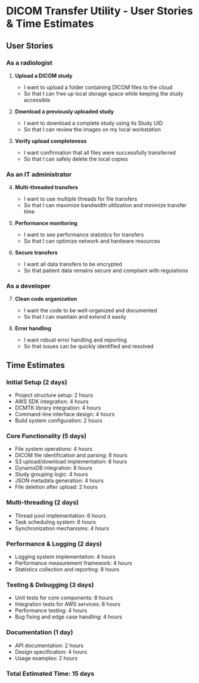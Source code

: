 # DICOM Transfer Utility - User Stories & Time Estimates

## User Stories

### As a radiologist

1. **Upload a DICOM study**
   - I want to upload a folder containing DICOM files to the cloud
   - So that I can free up local storage space while keeping the study accessible
   
2. **Download a previously uploaded study**
   - I want to download a complete study using its Study UID
   - So that I can review the images on my local workstation

3. **Verify upload completeness**
   - I want confirmation that all files were successfully transferred
   - So that I can safely delete the local copies

### As an IT administrator

4. **Multi-threaded transfers**
   - I want to use multiple threads for file transfers
   - So that I can maximize bandwidth utilization and minimize transfer time

5. **Performance monitoring**
   - I want to see performance statistics for transfers
   - So that I can optimize network and hardware resources

6. **Secure transfers**
   - I want all data transfers to be encrypted
   - So that patient data remains secure and compliant with regulations

### As a developer

7. **Clean code organization**
   - I want the code to be well-organized and documented
   - So that I can maintain and extend it easily

8. **Error handling**
   - I want robust error handling and reporting
   - So that issues can be quickly identified and resolved

## Time Estimates

### Initial Setup (2 days)
- Project structure setup: 2 hours
- AWS SDK integration: 4 hours
- DCMTK library integration: 4 hours
- Command-line interface design: 4 hours
- Build system configuration: 2 hours

### Core Functionality (5 days)
- File system operations: 4 hours
- DICOM file identification and parsing: 8 hours
- S3 upload/download implementation: 8 hours
- DynamoDB integration: 8 hours
- Study grouping logic: 4 hours
- JSON metadata generation: 4 hours
- File deletion after upload: 2 hours

### Multi-threading (2 days)
- Thread pool implementation: 6 hours
- Task scheduling system: 6 hours
- Synchronization mechanisms: 4 hours

### Performance & Logging (2 days)
- Logging system implementation: 4 hours
- Performance measurement framework: 4 hours
- Statistics collection and reporting: 8 hours

### Testing & Debugging (3 days)
- Unit tests for core components: 8 hours
- Integration tests for AWS services: 8 hours
- Performance testing: 4 hours
- Bug fixing and edge case handling: 4 hours

### Documentation (1 day)
- API documentation: 2 hours
- Design specification: 4 hours
- Usage examples: 2 hours

### Total Estimated Time: 15 days 